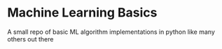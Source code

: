 # Machine Learning Basics
A small repo of basic ML algorithm implementations in python like many others out there

